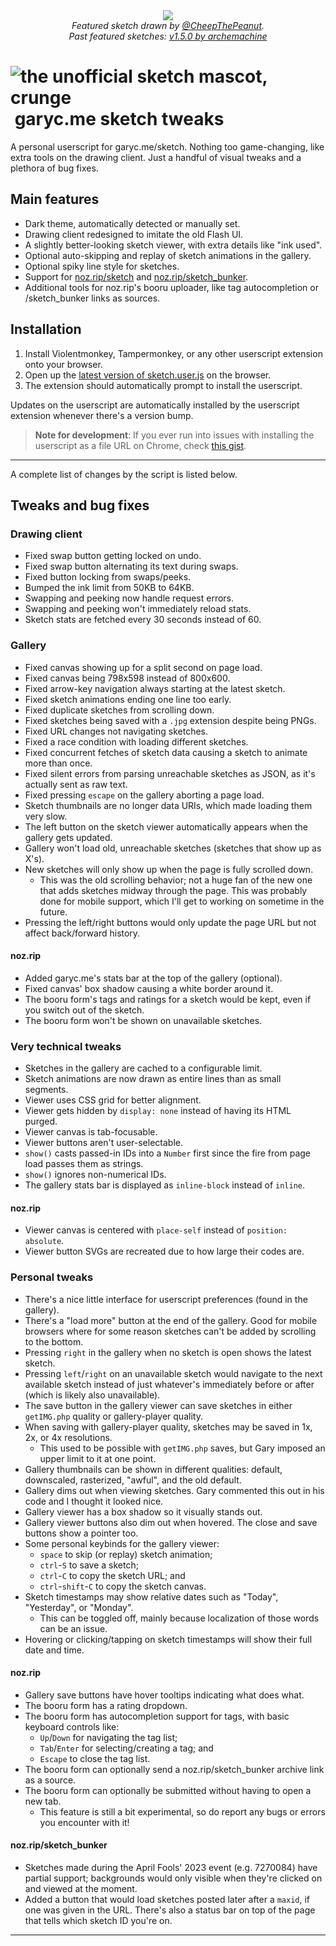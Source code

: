 
<div align="center">
    <img src="https://github.com/quackbarc/garyc-sketch-tweaks/assets/49148994/c5f410cf-c71b-4b1a-8348-6ccee2899ed6">
    <br>
    <i>Featured sketch drawn by <a href="https://twitter.com/CheepThePeanut">@CheepThePeanut</a>.</i>
    <br>
    <i>Past featured sketches:
        <a href="https://user-images.githubusercontent.com/49148994/225370421-ab5a70c1-729a-4c90-a1af-fe721c639189.png">
            v1.5.0 by archemachine
        </a>
    </i>
</div>

# ![the unofficial sketch mascot, crunge](/crunge.png)&nbsp;garyc.me sketch tweaks

A personal userscript for garyc.me/sketch.
Nothing too game-changing, like extra tools on the drawing client.
Just a handful of visual tweaks and a plethora of bug fixes.

## Main features

* Dark theme, automatically detected or manually set.
* Drawing client redesigned to imitate the old Flash UI.
* A slightly better-looking sketch viewer, with extra details like "ink used".
* Optional auto-skipping and replay of sketch animations in the gallery.
* Optional spiky line style for sketches.
* Support for [noz.rip/sketch](https://noz.rip/sketch/) and [noz.rip/sketch_bunker](https://noz.rip/sketch_bunker/).
* Additional tools for noz.rip's booru uploader, like tag autocompletion or /sketch_bunker links as sources.

## Installation

1. Install Violentmonkey, Tampermonkey, or any other userscript extension onto your browser.
2. Open up the [latest version of sketch.user.js](https://github.com/quackbarc/garyc-sketch-tweaks/raw/v1.6.5/sketch.user.js) on the browser.
3. The extension should automatically prompt to install the userscript.

Updates on the userscript are automatically installed by the userscript extension whenever there's a version bump.

> **Note for development**:
> If you ever run into issues with installing the userscript as a file URL on Chrome,
> check [this gist](https://gist.github.com/quackbarc/2b11ad902eb60f56fb14dadcef8754b2).

-----

A complete list of changes by the script is listed below.

## Tweaks and bug fixes

### Drawing client

* Fixed swap button getting locked on undo.
* Fixed swap button alternating its text during swaps.
* Fixed button locking from swaps/peeks.
* Bumped the ink limit from 50KB to 64KB.
* Swapping and peeking now handle request errors.
* Swapping and peeking won't immediately reload stats.
* Sketch stats are fetched every 30 seconds instead of 60.

### Gallery

* Fixed canvas showing up for a split second on page load.
* Fixed canvas being 798x598 instead of 800x600.
* Fixed arrow-key navigation always starting at the latest sketch.
* Fixed sketch animations ending one line too early.
* Fixed duplicate sketches from scrolling down.
* Fixed sketches being saved with a `.jpg` extension despite being PNGs.
* Fixed URL changes not navigating sketches.
* Fixed a race condition with loading different sketches.
* Fixed concurrent fetches of sketch data causing a sketch to animate more than once.
* Fixed silent errors from parsing unreachable sketches as JSON, as it's actually sent as raw text.
* Fixed pressing `escape` on the gallery aborting a page load.
* Sketch thumbnails are no longer data URIs, which made loading them very slow.
* The left button on the sketch viewer automatically appears when the gallery gets updated.
* Gallery won't load old, unreachable sketches (sketches that show up as X's).
* New sketches will only show up when the page is fully scrolled down.
    * This was the old scrolling behavior; not a huge fan of the new one that adds sketches midway through the page.
      This was probably done for mobile support, which I'll get to working on sometime in the future.
* Pressing the left/right buttons would only update the page URL but not affect back/forward history.

#### noz.rip

* Added garyc.me's stats bar at the top of the gallery (optional).
* Fixed canvas' box shadow causing a white border around it.
* The booru form's tags and ratings for a sketch would be kept, even if you switch out of the sketch.
* The booru form won't be shown on unavailable sketches.

### Very technical tweaks

* Sketches in the gallery are cached to a configurable limit.
* Sketch animations are now drawn as entire lines than as small segments.
* Viewer uses CSS grid for better alignment.
* Viewer gets hidden by `display: none` instead of having its HTML purged.
* Viewer canvas is tab-focusable.
* Viewer buttons aren't user-selectable.
* `show()` casts passed-in IDs into a `Number` first since the fire from page load passes them as strings.
* `show()` ignores non-numerical IDs.
* The gallery stats bar is displayed as `inline-block` instead of `inline`.

#### noz.rip
* Viewer canvas is centered with `place-self` instead of `position: absolute`.
* Viewer button SVGs are recreated due to how large their codes are.

### Personal tweaks

* There's a nice little interface for userscript preferences (found in the gallery).
* There's a "load more" button at the end of the gallery. Good for mobile browsers where for some reason sketches can't be added by scrolling to the bottom.
* Pressing `right` in the gallery when no sketch is open shows the latest sketch.
* Pressing `left`/`right` on an unavailable sketch would navigate to the next available sketch instead of just whatever's immediately before or after (which is likely also unavailable).
* The save button in the gallery viewer can save sketches in either `getIMG.php` quality or gallery-player quality.
* When saving with gallery-player quality, sketches may be saved in 1x, 2x, or 4x resolutions.
  * This used to be possible with `getIMG.php` saves, but Gary imposed an upper limit to it at one point.
* Gallery thumbnails can be shown in different qualities: default, downscaled, rasterized, "awful", and the old default.
* Gallery dims out when viewing sketches. Gary commented this out in his code and I thought it looked nice.
* Gallery viewer has a box shadow so it visually stands out.
* Gallery viewer buttons also dim out when hovered. The close and save buttons show a pointer too.
* Some personal keybinds for the gallery viewer:
    * `space` to skip (or replay) sketch animation;
    * `ctrl`-`S` to save a sketch;
    * `ctrl`-`C` to copy the sketch URL; and
    * `ctrl`-`shift`-`C` to copy the sketch canvas.
* Sketch timestamps may show relative dates such as "Today", "Yesterday", or "Monday".
    * This can be toggled off, mainly because localization of those words can be an issue.
* Hovering or clicking/tapping on sketch timestamps will show their full date and time.

#### noz.rip

* Gallery save buttons have hover tooltips indicating what does what.
* The booru form has a rating dropdown.
* The booru form has autocompletion support for tags, with basic keyboard controls like:
    * `Up`/`Down` for navigating the tag list;
    * `Tab`/`Enter` for selecting/creating a tag; and
    * `Escape` to close the tag list.
* The booru form can optionally send a noz.rip/sketch_bunker archive link as a source.
* The booru form can optionally be submitted without having to open a new tab.
    * This feature is still a bit experimental, so do report any bugs or errors you encounter with it!

#### noz.rip/sketch_bunker

* Sketches made during the April Fools' 2023 event (e.g. 7270084) have partial support;
  backgrounds would only visible when they're clicked on and viewed at the moment.
* Added a button that would load sketches posted later after a `maxid`, if one was given in the URL.
  There's also a status bar on top of the page that tells which sketch ID you're on.

---
